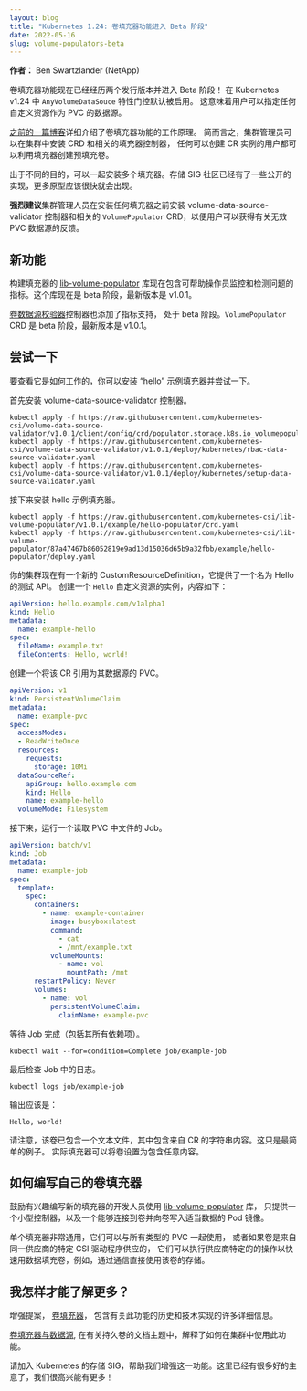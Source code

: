 ```yaml
---
layout: blog
title: "Kubernetes 1.24: 卷填充器功能进入 Beta 阶段"
date: 2022-05-16
slug: volume-populators-beta
---
```

<!--
layout: blog
title: "Kubernetes 1.24: Volume Populators Graduate to Beta"
date: 2022-05-16
slug: volume-populators-beta
-->

<!--
**Author:**
Ben Swartzlander (NetApp)
-->
**作者：**
Ben Swartzlander (NetApp)

<!--
The volume populators feature is now two releases old and entering beta! The `AnyVolumeDataSouce` feature
gate defaults to enabled in Kubernetes v1.24, which means that users can specify any custom resource
as the data source of a PVC.
-->
卷填充器功能现在已经经历两个发行版本并进入 Beta 阶段！
在 Kubernetes v1.24 中 `AnyVolumeDataSouce` 特性门控默认被启用。
这意味着用户可以指定任何自定义资源作为 PVC 的数据源。

<!--
An [earlier blog article](/blog/2021/08/30-volume-populators-redesigned/) detailed how the
volume populators feature works. In short, a cluster administrator can install a CRD and
associated populator controller in the cluster, and any user who can create instances of 
the CR can create pre-populated volumes by taking advantage of the populator.
-->
[之前的一篇博客](/blog/2021/08/30-volume-populators-alpha/)详细介绍了卷填充器功能的工作原理。
简而言之，集群管理员可以在集群中安装 CRD 和相关的填充器控制器，
任何可以创建 CR 实例的用户都可以利用填充器创建预填充卷。

<!--
Multiple populators can be installed side by side for different purposes. The SIG storage
community is already seeing some implementations in public, and more prototypes should
appear soon.
-->
出于不同的目的，可以一起安装多个填充器。存储 SIG 社区已经有了一些公开的实现，更多原型应该很快就会出现。

<!--
Cluster administrations are **strongly encouraged** to install the
volume-data-source-validator controller and associated `VolumePopulator` CRD before installing
any populators so that users can get feedback about invalid PVC data sources.
-->
**强烈建议**集群管理人员在安装任何填充器之前安装 volume-data-source-validator 控制器和相关的
`VolumePopulator` CRD，以便用户可以获得有关无效 PVC 数据源的反馈。

<!--
## New Features
-->
## 新功能

<!--
The [lib-volume-populator](https://github.com/kubernetes-csi/lib-volume-populator) library
on which populators are built now includes metrics to help operators monitor and detect
problems. This library is now beta and latest release is v1.0.1.
-->
构建填充器的 [lib-volume-populator](https://github.com/kubernetes-csi/lib-volume-populator)
库现在包含可帮助操作员监控和检测问题的指标。这个库现在是 beta 阶段，最新版本是 v1.0.1。

<!--
The [volume data source validator](https://github.com/kubernetes-csi/volume-data-source-validator)
controller also has metrics support added, and is in beta. The `VolumePopulator` CRD is
beta and the latest release is v1.0.1.
-->
[卷数据源校验器](https://github.com/kubernetes-csi/volume-data-source-validator)控制器也添加了指标支持，
处于 beta 阶段。`VolumePopulator` CRD 是 beta 阶段，最新版本是 v1.0.1。

<!--
## Trying it out
-->
## 尝试一下

<!--
To see how this works, you can install the sample "hello" populator and try it
out.
-->
要查看它是如何工作的，你可以安装 “hello” 示例填充器并尝试一下。

<!--
First install the volume-data-source-validator controller.
-->
首先安装 volume-data-source-validator 控制器。

```shell
kubectl apply -f https://raw.githubusercontent.com/kubernetes-csi/volume-data-source-validator/v1.0.1/client/config/crd/populator.storage.k8s.io_volumepopulators.yaml
kubectl apply -f https://raw.githubusercontent.com/kubernetes-csi/volume-data-source-validator/v1.0.1/deploy/kubernetes/rbac-data-source-validator.yaml
kubectl apply -f https://raw.githubusercontent.com/kubernetes-csi/volume-data-source-validator/v1.0.1/deploy/kubernetes/setup-data-source-validator.yaml
```
<!--
Next install the example populator.
-->
接下来安装 hello 示例填充器。

```shell
kubectl apply -f https://raw.githubusercontent.com/kubernetes-csi/lib-volume-populator/v1.0.1/example/hello-populator/crd.yaml
kubectl apply -f https://raw.githubusercontent.com/kubernetes-csi/lib-volume-populator/87a47467b86052819e9ad13d15036d65b9a32fbb/example/hello-populator/deploy.yaml
```
<!--
Your cluster now has a new CustomResourceDefinition that provides a test API named Hello.
Create an instance of the `Hello` custom resource, with some text:
-->
你的集群现在有一个新的 CustomResourceDefinition，它提供了一个名为 Hello 的测试 API。
创建一个 `Hello` 自定义资源的实例，内容如下：

```yaml
apiVersion: hello.example.com/v1alpha1
kind: Hello
metadata:
  name: example-hello
spec:
  fileName: example.txt
  fileContents: Hello, world!
```
<!--
Create a PVC that refers to that CR as its data source.
-->
创建一个将该 CR 引用为其数据源的 PVC。

```yaml
apiVersion: v1
kind: PersistentVolumeClaim
metadata:
  name: example-pvc
spec:
  accessModes:
  - ReadWriteOnce
  resources:
    requests:
      storage: 10Mi
  dataSourceRef:
    apiGroup: hello.example.com
    kind: Hello
    name: example-hello
  volumeMode: Filesystem
```
<!--
Next, run a Job that reads the file in the PVC.
-->
接下来，运行一个读取 PVC 中文件的 Job。

```yaml
apiVersion: batch/v1
kind: Job
metadata:
  name: example-job
spec:
  template:
    spec:
      containers:
        - name: example-container
          image: busybox:latest
          command:
            - cat
            - /mnt/example.txt
          volumeMounts:
            - name: vol
              mountPath: /mnt
      restartPolicy: Never
      volumes:
        - name: vol
          persistentVolumeClaim:
            claimName: example-pvc
```
<!--
Wait for the job to complete (including all of its dependencies).
-->
等待 Job 完成（包括其所有依赖项）。

```shell
kubectl wait --for=condition=Complete job/example-job
```

<!--
And last examine the log from the job.
-->
最后检查 Job 中的日志。

```shell
kubectl logs job/example-job
```
<!--
The output should be:
-->
输出应该是：

```terminal
Hello, world!
```
<!--
Note that the volume already contained a text file with the string contents from
the CR. This is only the simplest example. Actual populators can set up the volume
to contain arbitrary contents.
-->
请注意，该卷已包含一个文本文件，其中包含来自 CR 的字符串内容。这只是最简单的例子。
实际填充器可以将卷设置为包含任意内容。

<!--
## How to write your own volume populator
-->
## 如何编写自己的卷填充器

<!--
Developers interested in writing new poplators are encouraged to use the
[lib-volume-populator](https://github.com/kubernetes-csi/lib-volume-populator) library
and to only supply a small controller wrapper around the library, and a pod image
capable of attaching to volumes and writing the appropriate data to the volume.
-->
鼓励有兴趣编写新的填充器的开发人员使用
[lib-volume-populator](https://github.com/kubernetes-csi/lib-volume-populator) 库，
只提供一个小型控制器，以及一个能够连接到卷并向卷写入适当数据的 Pod 镜像。

<!--
Individual populators can be extremely generic such that they work with every type
of PVC, or they can do vendor specific things to rapidly fill a volume with data
if the volume was provisioned by a specific CSI driver from the same vendor, for
example, by communicating directly with the storage for that volume.
-->
单个填充器非常通用，它们可以与所有类型的 PVC 一起使用，
或者如果卷是来自同一供应商的特定 CSI 驱动程序供应的，
它们可以执行供应商特定的的操作以快速用数据填充卷，例如，通过通信直接使用该卷的存储。

<!--
## How can I learn more?
-->
## 我怎样才能了解更多？

<!--
The enhancement proposal,
[Volume Populators](https://github.com/kubernetes/enhancements/tree/master/keps/sig-storage/1495-volume-populators), includes lots of detail about the history and technical implementation
of this feature.
-->
增强提案，
[卷填充器](https://github.com/kubernetes/enhancements/tree/master/keps/sig-storage/1495-volume-populators)，
包含有关此功能的历史和技术实现的许多详细信息。

<!--
[Volume populators and data sources](/docs/concepts/storage/persistent-volumes/#volume-populators-and-data-sources), within the documentation topic about persistent volumes,
explains how to use this feature in your cluster.
-->
[卷填充器与数据源](/zh-cn/docs/concepts/storage/persistent-volumes/#volume-populators-and-data-sources),
在有关持久卷的文档主题中，解释了如何在集群中使用此功能。

<!--
Please get involved by joining the Kubernetes storage SIG to help us enhance this
feature. There are a lot of good ideas already and we'd be thrilled to have more!
-->
请加入 Kubernetes 的存储 SIG，帮助我们增强这一功能。这里已经有很多好的主意了，我们很高兴能有更多！

